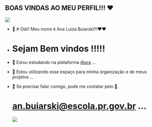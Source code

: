 ## BOAS VINDAS AO MEU PERFIL!!! ❤️

![](https://media.tenor.com/M0Sy7NiaaX4AAAAC/red-heart-heart.gif)


- 👋 # Olá!! Meu nome é Ana Luiza Buiarski!!!❤️❤️
-  # Sejam Bem vindos !!!!!
- 👀 Estou estudando na plataforma [Alura](https://www.alura.com.br)  ...
- 🌱 Estou utilizando esse espaço para minha organização e de meus projetos ...
- 💞️ Se precisar falar comigo, pode me contatar pelo 📧.
  # an.buiarski@escola.pr.gov.br ...

  ![](https://tenor.com/pt-BR/view/love-you-lots-kisses-sending-love-hearts-gif-15337361096597447711.gif)
